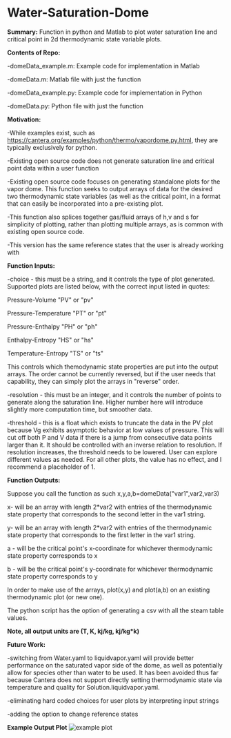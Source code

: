 # Water-Saturation-Dome
**Summary:** Function in python and Matlab to plot water saturation line and critical point in 2d thermodynamic state variable plots.

**Contents of Repo:**

-domeData_example.m: Example code for implementation in Matlab

-domeData.m: Matlab file with just the function

-domeData_example.py: Example code for implementation in Python

-domeData.py: Python file with just the function

**Motivation:**

-While examples exist, such as https://cantera.org/examples/python/thermo/vapordome.py.html, they are typically exclusively for python. 

-Existing open source code does not generate saturation line and critical point data within a user function

-Existing open source code focuses on generating standalone plots for the vapor dome. This function seeks to output arrays of data for the desired two thermodynamic state variables (as well as the critical point, in a format that can easily be incorporated into a pre-existing plot.  

-This function also splices together gas/fluid arrays of h,v and s for simplicity of plotting, rather than plotting multiple arrays, as is common with existing open source code. 

-This version has the same reference states that the user is already working with

**Function Inputs:**

-choice - this must be a string, and it controls the type of plot generated. Supported plots are listed below, with the correct input listed in quotes:

  Pressure-Volume "PV" or "pv"
  
  Pressure-Temperature "PT" or "pt" 
  
  Pressure-Enthalpy "PH" or "ph"
  
  Enthalpy-Entropy "HS" or "hs" 
  
  Temperature-Entropy "TS" or "ts"
  
This controls which themodynamic state properties are put into the output arrays. The order cannot be currently reversed, but if the user needs that capability, they can simply plot the arrays in "reverse" order. 

-resolution - this must be an integer, and it controls the number of points to generate along the saturation line. Higher number here will introduce slightly more computation time, but smoother data. 

-threshold - this is a float which exists to truncate the data in the PV plot because Vg exhibits asymptotic behavior at low values of pressure. This will cut off both P and V data if there is a jump from consecutive data points larger than it. It should be controlled with an inverse relation to resolution. If resolution increases, the threshold needs to be lowered. User can explore different values as needed. For all other plots, the value has no effect, and I recommend a placeholder of 1.

**Function Outputs:**

Suppose you call the function as such x,y,a,b=domeData("var1",var2,var3)

x- will be an array with length 2*var2 with entries of the thermodynamic state property that corresponds to the second letter in the var1 string. 

y- will be an array with length 2*var2 with entries of the thermodynamic state property that corresponds to the first letter in the var1 string. 

a - will be the critical point's x-coordinate for whichever thermodynamic state property corresponds to x

b - will be the critical point's y-coordinate for whichever thermodynamic state property corresponds to y

In order to make use of the arrays, plot(x,y) and plot(a,b) on an existing thermodynamic plot (or new one). 

The python script has the option of generating a csv with all the steam table values. 

**Note, all output units are (T, K, kj/kg, kj/kg*k)**

**Future Work:**

-switching from Water.yaml to liquidvapor.yaml will provide better performance on the saturated vapor side of the dome, as well as potentially allow for species other than water to be used. It has been avoided thus far because Cantera does not support directly setting thermodynamic state via temperature and quality for Solution.liquidvapor.yaml. 

-eliminating hard coded choices for user plots by interpreting input strings 

-adding the option to change reference states

**Example Output Plot**
![example plot](https://github.com/user-attachments/assets/9aec75b9-d149-4612-b67c-310888da613c)
